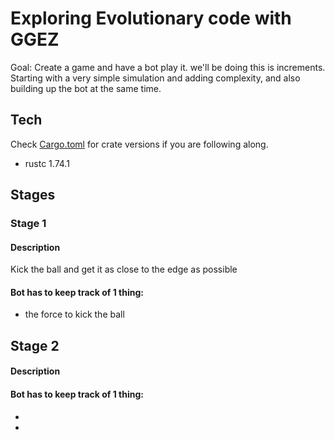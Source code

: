 # Exploring Evolutionary code with GGEZ

Goal: Create a game and have a bot play it. we'll be doing this is increments. Starting with a very simple simulation and adding complexity, and also building up the bot at the same time.

## Tech

Check [Cargo.toml](Cargo.toml) for crate versions if you are following along.

- rustc 1.74.1

## Stages

### Stage 1

#### Description

Kick the ball and get it as close to the edge as possible

#### Bot has to keep track of 1 thing:

- the force to kick the ball

## Stage 2

#### Description

#### Bot has to keep track of 1 thing:

- 
- 
